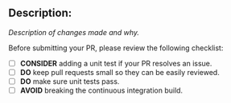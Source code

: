 ## Description:

_Description of changes made and why._

Before submitting your PR, please review the following checklist:
- [ ] **CONSIDER** adding a unit test if your PR resolves an issue.
- [ ] **DO** keep pull requests small so they can be easily reviewed.
- [ ] **DO** make sure unit tests pass.
- [ ] **AVOID** breaking the continuous integration build.
